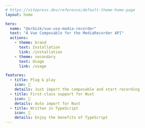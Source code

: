 ```yaml
---
# https://vitepress.dev/reference/default-theme-home-page
layout: home

hero:
  name: "@orbisk/vue-use-media-recorder"
  text: "A Vue Composable for the MediaRecorder API"
  actions:
    - theme: brand
      text: Installation
      link: /installation
    - theme: secondary
      text: Usage
      link: /usage

features:
  - title: Plug & play
    icon: 🚀
    details: Just import the composable and start recording
  - title: First-class support for Nuxt
    icon: 🚚
    details: Auto import for Nuxt
  - title: Written in TypeScript
    icon: 🦄
    details: Enjoy the benefits of TypeScript
---
```

